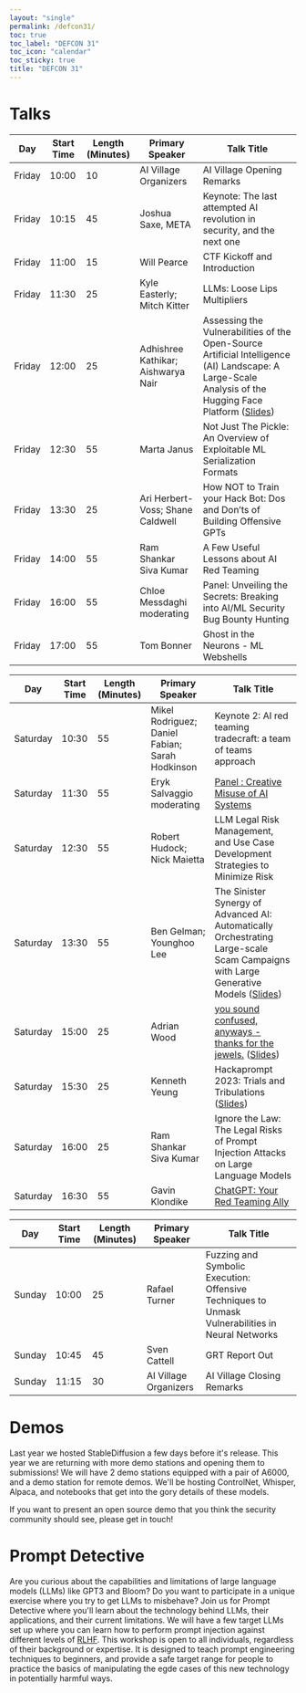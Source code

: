 ```yaml
---
layout: "single"
permalink: /defcon31/
toc: true
toc_label: "DEFCON 31"
toc_icon: "calendar"
toc_sticky: true
title: "DEFCON 31"
---
```


# Talks

<table>
<colgroup span="4"></colgroup>
<thead>
<tr class="header">
<th>Day</th>
<th>Start Time</th>
<th>Length (Minutes)</th>
<th>Primary Speaker</th>
<th>Talk Title</th>
</tr>
</thead>
<tbody>
<tr>
<td markdown="span">Friday</td>
<td markdown="span">10:00</td>
<td markdown="span">10</td>
<td markdown="span">AI Village Organizers</td>
<td markdown="span">AI Village Opening Remarks</td>
</tr>
<tr>
<td markdown="span">Friday</td>
<td markdown="span">10:15</td>
<td markdown="span">45</td>
<td markdown="span">Joshua Saxe, META</td>
<td markdown="span">Keynote: The last attempted AI revolution in security, and the next one</td>
</tr>
<tr>
<td markdown="span">Friday</td>
<td markdown="span">11:00</td>
<td markdown="span">15</td>
<td markdown="span">Will Pearce</td>
<td markdown="span">CTF Kickoff and Introduction</td>
</tr>
<tr>
<td markdown="span">Friday</td>
<td markdown="span">11:30</td>
<td markdown="span">25</td>
<td markdown="span">Kyle Easterly; Mitch Kitter</td>
<td markdown="span">LLMs: Loose Lips Multipliers</td>
</tr>
<tr>
<td markdown="span">Friday</td>
<td markdown="span">12:00</td>
<td markdown="span">25</td>
<td markdown="span">Adhishree Kathikar; Aishwarya Nair</td>
<td markdown="span">Assessing the Vulnerabilities of the Open-Source Artificial Intelligence (AI) Landscape: A Large-Scale Analysis of the Hugging Face Platform (<a href="/assets/AIVDC31/DSAIL DEFCON AI Village.pdf">Slides</a>)</td>
</tr>
<tr>
<td markdown="span">Friday</td>
<td markdown="span">12:30 </td>
<td markdown="span">55 </td>
<td markdown="span">Marta Janus </td>
<td markdown="span">Not Just The Pickle: An Overview of Exploitable ML Serialization Formats</td>
</tr>
<tr>
<td markdown="span">Friday</td>
<td markdown="span">13:30 </td>
<td markdown="span">25 </td>
<td markdown="span">Ari Herbert-Voss; Shane Caldwell </td>
<td markdown="span">How NOT to Train your Hack Bot: Dos and Don’ts of Building Offensive GPTs</td>
</tr>

<tr>
<td markdown="span">Friday</td>
<td markdown="span">14:00 </td>
<td markdown="span">55 </td>
<td markdown="span">Ram Shankar Siva Kumar </td>
<td markdown="span">A Few Useful Lessons about AI Red Teaming </td>
</tr>
<tr>
<td markdown="span">Friday</td>
<td markdown="span">16:00 </td>
<td markdown="span">55 </td>
<td markdown="span">Chloe Messdaghi moderating </td>
<td markdown="span">Panel: Unveiling the Secrets: Breaking into AI/ML Security Bug Bounty Hunting </td>
</tr>
<tr>
<td markdown="span">Friday</td>
<td markdown="span">17:00 </td>
<td markdown="span">55 </td>
<td markdown="span">Tom Bonner </td>
<td markdown="span">Ghost in the Neurons - ML Webshells </td>
</tr>
</tbody>
</table>


<table>
<colgroup span="4"></colgroup>
<thead>
<tr class="header">
<th>Day</th>
<th>Start Time</th>
<th>Length (Minutes)</th>
<th>Primary Speaker</th>
<th>Talk Title</th>
</tr>
</thead>
<tbody>
<tr>
<td markdown="span">Saturday</td>
<td markdown="span">10:30 </td>
<td markdown="span">55 </td>
<td markdown="span">Mikel Rodriguez; Daniel Fabian;  Sarah Hodkinson</td>
<td markdown="span">Keynote 2: AI red teaming tradecraft: a team of teams approach </td>
</tr>
<tr>
<td markdown="span">Saturday</td>
<td markdown="span">11:30 </td>
<td markdown="span">55 </td>
<td markdown="span">Eryk Salvaggio moderating </td>
<td markdown="span"><a href="https://cyberneticforests.substack.com/p/the-algorithmic-resistance-research">Panel : Creative Misuse of AI Systems </a></td>
</tr>
<tr>
<td markdown="span">Saturday</td>
<td markdown="span">12:30 </td>
<td markdown="span">55 </td>
<td markdown="span">Robert Hudock; Nick Maietta </td>
<td markdown="span">LLM Legal Risk Management, and Use Case Development Strategies to Minimize Risk </td>
</tr>
<tr>
<td markdown="span">Saturday</td>
<td markdown="span">13:30 </td>
<td markdown="span">55 </td>
<td markdown="span">Ben Gelman; Younghoo Lee </td>
<td markdown="span">The Sinister Synergy of Advanced AI: Automatically Orchestrating Large-scale Scam Campaigns with Large Generative Models (<a href="/assets/AIVDC31/scampaign_defcon_2023.pdf">Slides</a>) </td>
</tr>
<tr>
<td markdown="span">Saturday</td>
<td markdown="span">15:00 </td>
<td markdown="span">25 </td>
<td markdown="span">Adrian Wood </td>
<td markdown="span"><a href="https://5stars217.github.io/2023-08-08-red-teaming-with-ml-models/">you sound confused, anyways - thanks for the jewels.</a> (<a href="/assets/AIVDC31/AIVDC31.pdf">Slides</a>) </td>
</tr>
<tr>
<td markdown="span">Saturday</td>
<td markdown="span">15:30 </td>
<td markdown="span">25 </td>
<td markdown="span">Kenneth Yeung </td>
<td markdown="span">Hackaprompt 2023: Trials and Tribulations (<a href="/assets/AIVDC31/DEFCON AIV KENYEUNG FINAL.pdf">Slides</a>)</td>
</tr>
<tr>
<td markdown="span">Saturday</td>
<td markdown="span">16:00 </td>
<td markdown="span">25 </td>
<td markdown="span">Ram Shankar Siva Kumar </td>
<td markdown="span">Ignore the Law: The Legal Risks of Prompt Injection Attacks on Large Language Models </td>
</tr>
<tr>
<td markdown="span">Saturday</td>
<td markdown="span">16:30 </td>
<td markdown="span">55 </td>
<td markdown="span">Gavin Klondike </td>
<td markdown="span"><a href="https://github.com/NetsecExplained/chatgpt-your-red-team-ally">ChatGPT: Your Red Teaming Ally</a></td>
</tr>
</tbody>
</table>

<table>
<colgroup span="4"></colgroup>
<thead>
<tr class="header">
<th>Day</th>
<th>Start Time</th>
<th>Length (Minutes)</th>
<th>Primary Speaker</th>
<th>Talk Title</th>
</tr>
</thead>
<tbody>
<tr>
<td markdown="span">Sunday </td>
<td markdown="span">10:00 </td>
<td markdown="span">25 </td>
<td markdown="span">Rafael Turner </td>
<td markdown="span">Fuzzing and Symbolic Execution: Offensive Techniques to Unmask Vulnerabilities in Neural Networks </td>
</tr>
<tr>
<td markdown="span">Sunday </td>
<td markdown="span">10:45 </td>
<td markdown="span">45 </td>
<td markdown="span">Sven Cattell </td>
<td markdown="span">GRT Report Out </td>
</tr>
<tr>
<td markdown="span">Sunday </td>
<td markdown="span">11:15 </td>
<td markdown="span">30 </td>
<td markdown="span">AI Village Organizers </td>
<td markdown="span">AI Village Closing Remarks </td>
</tr>
</tbody>
</table>

# Demos

Last year we hosted StableDiffusion a few days before it's release. This year we are returning with more demo stations and opening them to submissions! We will have 2 demo stations equipped with a pair of A6000, and a demo station for remote demos. We'll be hosting ControlNet, Whisper, Alpaca, and notebooks that get into the gory details of these models. 

If you want to present an open source demo that you think the security community should see, please get in touch!

# Prompt Detective

Are you curious about the capabilities and limitations of large language models (LLMs) like GPT3 and Bloom? Do you want to participate in a unique exercise where you try to get LLMs to misbehave? Join us for Prompt Detective where you'll learn about the technology behind LLMs, their applications, and their current limitations. We will have a few target LLMs set up where you can learn how to perform prompt injection against different levels of [RLHF](https://en.wikipedia.org/wiki/Reinforcement_learning_from_human_feedback). This workshop is open to all individuals, regardless of their background or expertise. It is designed to teach prompt engineering techniques to beginners, and provide a safe target range for people to practice the basics of manipulating the egde cases of this new technology in potentially harmful ways.
